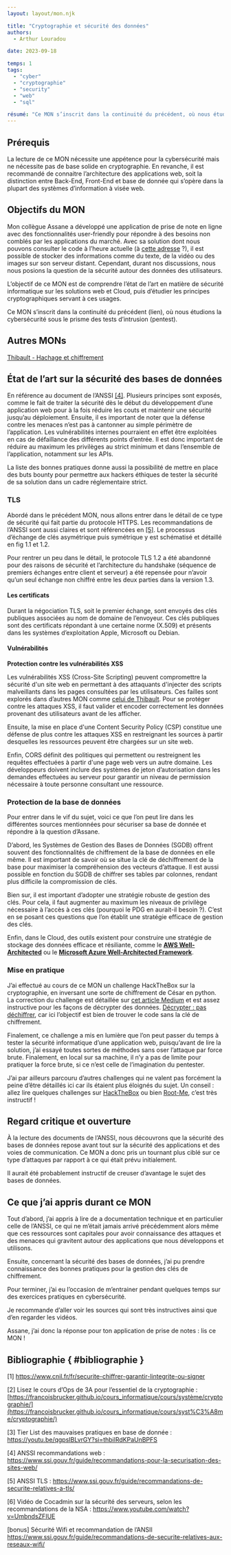 ```yaml
---
layout: layout/mon.njk

title: "Cryptographie et sécurité des données"
authors:
  - Arthur Louradou

date: 2023-09-18

temps: 1
tags:
  - "cyber"
  - "cryptographie"
  - "security"
  - "web"
  - "sql"

résumé: "Ce MON s’inscrit dans la continuité du précédent, où nous étudions la cybersécurité sous le prisme des tests d’intrusion (pentest). En particulier, nous détaillerons les bonnes pratiques en matière de sécurité dans les bases de données."
---
```


## Prérequis

La lecture de ce MON nécessite une appétence pour la cybersécurité mais ne nécessite pas de base solide en cryptographie. En revanche, il est recommandé de connaitre l’architecture des applications web, soit la distinction entre Back-End, Front-End et base de donnée qui s’opère dans la plupart des systèmes d’information à visée web.

## Objectifs du MON

Mon collègue Assane a développé une application de prise de note en ligne avec des fonctionnalités user-friendly pour répondre à des besoins non comblés par les applications du marché. Avec sa solution dont nous pouvons consulter le code à l’heure actuelle (à [cette adresse](https://github.com/assanediouf18/ginfo_notes) ?), il est possible de stocker des informations comme du texte, de la vidéo ou des images sur son serveur distant. Cependant, durant nos discussions, nous nous posions la question de la sécurité autour des données des utilisateurs.

L’objectif de ce MON est de comprendre l’état de l’art en matière de sécurité informatique sur les solutions web et Cloud, puis d’étudier les principes cryptographiques servant à ces usages.

Ce MON s’inscrit dans la continuité du précédent (lien), où nous étudions la cybersécurité sous le prisme des tests d’intrusion (pentest).

## Autres MONs

[Thibault - Hachage et chiffrement](https://francoisbrucker.github.io/do-it/promos/2022-2023/Adelain-thibault/mon/HachageChiffrement/)

## État de l’art sur la sécurité des bases de données

En référence au document de l’ANSSI [[4]](#bibliographie). Plusieurs principes sont exposés, comme le fait de traiter la sécurité dès le début du développement d’une application web pour à la fois réduire les couts et maintenir une sécurité jusqu’au déploiement. Ensuite, il es important de noter que la défense contre les menaces n’est pas à cantonner au simple périmètre de l’application. Les vulnérabilités internes pourraient en effet être exploitées en cas de défaillance des différents points d’entrée. Il est donc important de réduire au maximum les privilèges au strict minimum et dans l’ensemble de l’application, notamment sur les APIs.

La liste des bonnes pratiques donne aussi la possibilité de mettre en place des buts bounty pour permettre aux hackers éthiques de tester la sécurité de sa solution dans un cadre réglementaire strict.

### TLS

Abordé dans le précédent MON, nous allons entrer dans le détail de ce type de sécurité qui fait partie du protocole HTTPS. Les recommandations de l’ANSSI sont aussi claires et sont référencées en [[5]](#bibliographie). Le processus d’échange de clés asymétrique puis symétrique y est schématisé et détaillé en fig 1.1 et 1.2.

Pour rentrer un peu dans le détail, le protocole TLS 1.2 a été abandonné pour des raisons de sécurité et l’architecture du handshake (séquence de premiers échanges entre client et serveur) a été repensée pour n’avoir qu’un seul échange non chiffré entre les deux parties dans la version 1.3.

#### Les certificats

Durant la négociation TLS, soit le premier échange, sont envoyés des clés publiques associées au nom de domaine de l’envoyeur. Ces clés publiques sont des certificats répondant à une certaine norme (X.509) et présents dans les systèmes d’exploitation Apple, Microsoft ou Debian.

#### Vulnérabilités

**Protection contre les vulnérabilités XSS**

Les vulnérabilités XSS (Cross-Site Scripting) peuvent compromettre la sécurité d'un site web en permettant à des attaquants d'injecter des scripts malveillants dans les pages consultées par les utilisateurs. Ces failles sont explorés dans d’autres MON comme [celui de Thibault](https://francoisbrucker.github.io/do-it/promos/2022-2023/Adelain-thibault/mon/FaillesWeb/). Pour se protéger contre les attaques XSS, il faut valider et encoder correctement les données provenant des utilisateurs avant de les afficher.

Ensuite, la mise en place d'une Content Security Policy (CSP) constitue une défense de plus contre les attaques XSS en restreignant les sources à partir desquelles les ressources peuvent être chargées sur un site web.

Enfin, CORS définit des politiques qui permettent ou restreignent les requêtes effectuées à partir d'une page web vers un autre domaine. Les développeurs doivent inclure des systèmes de jeton d’autorisation dans les demandes effectuées au serveur pour garantir un niveau de permission nécessaire à toute personne consultant une ressource.

### Protection de la base de données

Pour entrer dans le vif du sujet, voici ce que l’on peut lire dans les différentes sources mentionnées pour sécuriser sa base de donnée et répondre à la question d’Assane.

D’abord, les Systèmes de Gestion des Bases de Données (SGDB) offrent souvent des fonctionnalités de chiffrement de la base de données en elle même. Il est important de savoir où se situe la clé de déchiffrement de la base pour maximiser la compréhension des vecteurs d’attaque. Il est aussi possible en fonction du SGDB de chiffrer ses tables par colonnes, rendant plus difficile la compromission de clés.

Bien sur, il est important d’adopter une stratégie robuste de gestion des clés. Pour cela, il faut augmenter au maximum les niveaux de privilège nécessaire à l’accès à ces clés (pourquoi le PDG en aurait-il besoin ?). C’est en se posant ces questions que l’on établit une stratégie efficace de gestion des clés.

Enfin, dans le Cloud, des outils existent pour construire une stratégie de stockage des données efficace et résiliante, comme le **[AWS Well-Architected](https://aws.amazon.com/architecture/well-architected/?wa-lens-whitepapers.sort-by=item.additionalFields.sortDate&wa-lens-whitepapers.sort-order=desc&wa-guidance-whitepapers.sort-by=item.additionalFields.sortDate&wa-guidance-whitepapers.sort-order=desc)** ou le **[Microsoft Azure Well-Architected Framework](https://learn.microsoft.com/en-us/azure/well-architected/)**.

### Mise en pratique

J’ai effectué au cours de ce MON un challenge HackTheBox sur la cryptographie, en inversant une sorte de chiffrement de César en python. La correction du challenge est détaillée sur [cet article Medium](https://medium.com/@grumpyTofu/babyencryption-technical-analysis-hack-the-box-cryptography-9114bf06701a) et est assez instructive pour les façons de décrypter des données. [Décrypter : pas déchiffrer](https://blog.cellenza.com/securite-2/decrypter-nest-pas-dechiffrer/), car ici l’objectif est bien de trouver le code sans la clé de chiffrement.

Finalement, ce challenge a mis en lumière que l’on peut passer du temps à tester la sécurité informatique d’une application web, puisqu’avant de lire la solution, j’ai essayé toutes sortes de méthodes sans oser l’attaque par force brute. Finalement, en local sur sa machine, il n’y a pas de limite pour pratiquer la force brute, si ce n’est celle de l’imagination du pentester.

J’ai par ailleurs parcouru d’autres challenges qui ne valent pas forcément la peine d’être détaillés ici car ils étaient plus éloignés du sujet. Un conseil : allez lire quelques challenges sur [HackTheBox](https://www.hackthebox.com/) ou bien [Root-Me](https://www.root-me.org/), c’est très instructif !

## Regard critique et ouverture

À la lecture des documents de l’ANSSI, nous découvrons que la sécurité des bases de données repose avant tout sur la sécurité des applications et des voies de communication. Ce MON a donc pris un tournant plus ciblé sur ce type d’attaques par rapport à ce qui était prévu initialement.

Il aurait été probablement instructif de creuser d’avantage le sujet des bases de données.

## Ce que j’ai appris durant ce MON

Tout d’abord, j’ai appris à lire de a documentation technique et en particulier celle de l’ANSSI, ce qui ne m’était jamais arrivé précédemment alors même que ces ressources sont capitales pour avoir connaissance des attaques et des menaces qui gravitent autour des applications que nous développons et utilisons.

Ensuite, concernant la sécurité des bases de données, j’ai pu prendre connaissance des bonnes pratiques pour la gestion des clés de chiffrement.

Pour terminer, j’ai eu l’occasion de m’entrainer pendant quelques temps sur des exercices pratiques en cybersécurité.

Je recommande d’aller voir les sources qui sont très instructives ainsi que d’en regarder les vidéos.

Assane, j’ai donc la réponse pour ton application de prise de notes : lis ce MON !

## Bibliographie { #bibliographie }

[1] https://www.cnil.fr/fr/securite-chiffrer-garantir-lintegrite-ou-signer

[2] Lisez le cours d’Ops de 3A pour l’essentiel de la cryptographie : [https://francoisbrucker.github.io/cours_informatique/cours/système/cryptographie/](https://francoisbrucker.github.io/cours_informatique/cours/syst%C3%A8me/cryptographie/)

[3] Tier List des mauvaises pratiques en base de donnée : https://youtu.be/qgpsIBLvrGY?si=thbilRdKPaUnBPFS

[4] ANSSI recommandations web : https://www.ssi.gouv.fr/guide/recommandations-pour-la-securisation-des-sites-web/

[5] ANSSI TLS : https://www.ssi.gouv.fr/guide/recommandations-de-securite-relatives-a-tls/

[6] Vidéo de Cocadmin sur la sécurité des serveurs, selon les recommandations de la NSA : https://www.youtube.com/watch?v=UmbndsZFIUE

[bonus] Sécurité Wifi et recommandation de l’ANSII
https://www.ssi.gouv.fr/guide/recommandations-de-securite-relatives-aux-reseaux-wifi/
